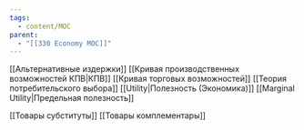 ```yaml
---
tags:
  - content/MOC
parent:
  - "[[330 Economy MOC]]"
---
```



[[Альтернативные издержки]]
[[Кривая производственных возможностей КПВ|КПВ]]
    [[Кривая торговых возможностей]]
[[Теория потребительского выбора]]
[[Utility|Полезность (Экономика)]]
[[Marginal Utility|Предельная полезность]]

[[Товары субституты]]
[[Товары комплементары]]